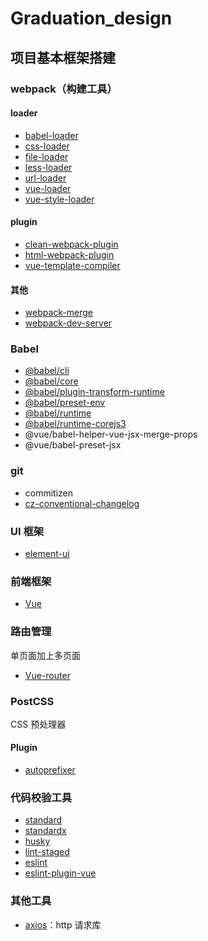 # Graduation_design
## 项目基本框架搭建
### webpack（构建工具）
#### loader
- [babel-loader](https://github.com/babel/babel-loader)
- [css-loader](https://github.com/webpack-contrib/css-loader)
- [file-loader](https://github.com/webpack-contrib/file-loader)
- [less-loader](https://github.com/webpack-contrib/less-loader)
- [url-loader](https://github.com/webpack-contrib/url-loader)
- [vue-loader](https://github.com/vuejs/vue-loader)
- [vue-style-loader](https://github.com/vuejs/vue-style-loader#readme)
#### plugin
- [clean-webpack-plugin](https://github.com/johnagan/clean-webpack-plugin)
- [html-webpack-plugin](https://github.com/jantimon/html-webpack-plugin)
- [vue-template-compiler](https://github.com/vuejs/vue/tree/dev/packages/vue-template-compiler#readme)
#### 其他
- [webpack-merge](https://github.com/survivejs/webpack-merge)
- [webpack-dev-server](https://github.com/webpack/webpack-dev-server#readme)
### Babel
- [@babel/cli](https://babeljs.io/)
- [@babel/core](https://babeljs.io/)
- [@babel/plugin-transform-runtime](https://babeljs.io/)
- [@babel/preset-env](https://babeljs.io/)
- [@babel/runtime](https://babeljs.io/docs/en/next/babel-runtime)
- [@babel/runtime-corejs3](https://babeljs.io/docs/en/next/babel-runtime)
- @vue/babel-helper-vue-jsx-merge-props
- @vue/babel-preset-jsx
### git
- commitizen
- [cz-conventional-changelog](https://github.com/commitizen/cz-conventional-changelog)

### UI 框架
- [element-ui](http://element.eleme.io/)

### 前端框架
- [Vue](https://cn.vuejs.org/)

### 路由管理
单页面加上多页面
- [Vue-router](https://router.vuejs.org/zh/)

### PostCSS
CSS 预处理器
#### Plugin
- [autoprefixer](https://github.com/postcss/autoprefixer#readme)

### 代码校验工具
- [standard](https://standardjs.com/)
- [standardx](https://github.com/standard/standardx)
- [husky](https://github.com/typicode/husky#readme)
- [lint-staged](https://github.com/okonet/lint-staged#readme)
- [eslint](https://github.com/eslint/eslint)
- [eslint-plugin-vue](https://github.com/vuejs/eslint-plugin-vue)
### 其他工具
- [axios](https://github.com/axios/axios)：http 请求库
